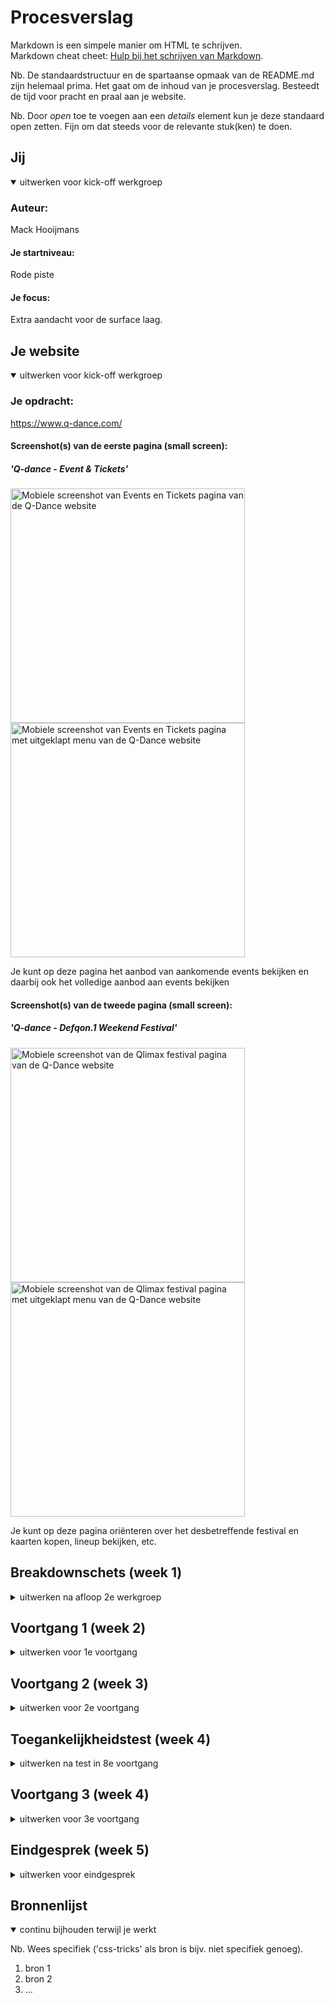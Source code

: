 # Procesverslag
Markdown is een simpele manier om HTML te schrijven.  
Markdown cheat cheet: [Hulp bij het schrijven van Markdown](https://github.com/adam-p/markdown-here/wiki/Markdown-Cheatsheet).

Nb. De standaardstructuur en de spartaanse opmaak van de README.md zijn helemaal prima. Het gaat om de inhoud van je procesverslag. Besteedt de tijd voor pracht en praal aan je website.

Nb. Door *open* toe te voegen aan een *details* element kun je deze standaard open zetten. Fijn om dat steeds voor de relevante stuk(ken) te doen.





## Jij

<details open>
<summary>uitwerken voor kick-off werkgroep</summary>

### Auteur:
Mack Hooijmans

#### Je startniveau:
Rode piste

#### Je focus:
Extra aandacht voor de surface laag.
 
</details>





## Je website

<details open>
<summary>uitwerken voor kick-off werkgroep</summary>

### Je opdracht:
https://www.q-dance.com/

 
#### Screenshot(s) van de eerste pagina (small screen):
##### 'Q-dance - Event & Tickets' 
<img src="https://github.com/MackDonaldo/mackfed/blob/main/images/qdance-screens/eventstickets.png" width="375px" alt="Mobiele screenshot van Events en Tickets pagina van de Q-Dance website">
<img src="https://github.com/MackDonaldo/mackfed/blob/main/images/qdance-screens/eventstickets-menu.png" width="375px" alt="Mobiele screenshot van Events en Tickets pagina met uitgeklapt menu van de Q-Dance website">
 
 
 Je kunt op deze pagina het aanbod van aankomende events bekijken en daarbij ook het volledige aanbod aan events bekijken 
 
#### Screenshot(s) van de tweede pagina (small screen): 
##### 'Q-dance - Defqon.1 Weekend Festival'
<img src="https://github.com/MackDonaldo/mackfed/blob/main/images/qdance-screens/detailpagina.png" width="375px" alt="Mobiele screenshot van de Qlimax festival pagina van de Q-Dance website">
<img src="https://github.com/MackDonaldo/mackfed/blob/main/images/qdance-screens/detailpagina-menu.png" width="375px" alt="Mobiele screenshot van de Qlimax festival pagina met uitgeklapt menu van de Q-Dance website">

 
 Je kunt op deze pagina oriënteren over het desbetreffende festival en kaarten kopen, lineup bekijken, etc.
 
</details>





## Breakdownschets (week 1)

<details>
<summary>uitwerken na afloop 2e werkgroep</summary>

### de hele pagina: 
<img src="https://github.com/MackDonaldo/mackfed/blob/main/images/breakdownschets/breakdownschets-eventstickets-01.jpg" width="375px" alt="breakdown van de hele pagina">

### dynamisch deel (menu): 
<img src="https://github.com/MackDonaldo/mackfed/blob/main/images/breakdownschets/breakdownschets-sidemenu-02.jpg" width="375px" alt="breakdown van een dynamisch deel">

</details>





## Voortgang 1 (week 2)

<details>
<summary>uitwerken voor 1e voortgang</summary>

### Stand van zaken
Ik heb een begin gemaakt aan de website op desktop versie. Ik ga dit omzetten naar een
mobiele versie, om eventueel later de mogelijkheid voor responsiveness te vergemakkelijken.

### Agenda voor meeting
samen met je groepje opstellen

| student 1      | student 2          | student 3    | student 4        |
| ---            | ---                | ---          | ---              |
| dit bespreken  | en dit             | en ik dit    | en dan ik dat    |
| en dat ook nog | dit als er tijd is | nog een punt | dit wil ik zeker |
| ...            | ...                | ...          | ...              |


### Verslag van meeting
Na het missen van het voortgangsgesprek heb ik mijn medestudenten gevraagd wat er besproken is. 
Hier kwam vooral uit dat iedereen nog wat stappen moet gaan maken.
 
Hierna realiseerde ik me dat ik het beste een planning kon gaan maken om hier 
vervolgens productief mee aan de slag te gaan.


</details>





## Voortgang 2 (week 3)

<details>
<summary>uitwerken voor 2e voortgang</summary>

### Stand van zaken
Ik had deze week moeite met het feit dat wanneer ik een deel van de content naar een kant wilde verplaatsen, de hele paginagrootte daarbij werd mee gescaled. Betekent dus dat de 100vh van de side-navigatie niet meer klopte als je scrollt. Bedoeling is uiteindelijk dus dat als je scrollt de header en de side-nav fixed zijn.

Dit heb ik gefixt door de volgende meta code op te nemen in mijn head:
<img src="https://github.com/MackDonaldo/mackfed/blob/main/voortgang_2_screen2.png" width="375px" alt="omschrijving van de pagina">

 
<img src="https://github.com/MackDonaldo/mackfed/blob/main/voortgang_2_screen1.png" width="375px" alt="omschrijving van de pagina">

 



### Agenda voor meeting
samen met je groepje opstellen

| student 1      | student 2          | student 3    | student 4        |
| ---            | ---                | ---          | ---              |
| dit bespreken  | en dit             | en ik dit    | en dan ik dat    |
| en dat ook nog | dit als er tijd is | nog een punt | dit wil ik zeker |
| ...            | ...                | ...          | ...              |


### Verslag van meeting
hier na afloop snel de uitkomsten van de meeting vastleggen

- gebruik: em en px --> em
- wellicht animatie hamburger menu: hamburger --> cross (m.b.v span's)
- CSS nav-slide --> Javascript

</details>





## Toegankelijkheidstest (week 4)

<details>
<summary>uitwerken na test in 8e voortgang</summary>

### Bevindingen
Lijst met je bevindingen die in de test naar voren kwamen:

#### Titel eerste bevinding
Hier korte omschrijving (met indien nodig een afbeelding)

Hier een omschrijving van hoe het opgelost kan worden (met indien nodig een afbeelding)


#### Titel tweede bevinding. 
Hier korte omschrijving (met indien nodig een afbeelding)

Hier een omschrijving van hoe het opgelost kan worden (met indien nodig een afbeelding)


#### Titel volgende bevinding. 
Hier korte omschrijving (met indien nodig een afbeelding)

Hier een omschrijving van hoe het opgelost kan worden (met indien nodig een afbeelding)


#### Titel nog een bevinding. 
Hier korte omschrijving (met indien nodig een afbeelding)

Hier een omschrijving van hoe het opgelost kan worden (met indien nodig een afbeelding)

</details>





## Voortgang 3 (week 4)

<details>
<summary>uitwerken voor 3e voortgang</summary>

### Stand van zaken
hier dit ging goed & dit was lastig (neem ook screenshots op van delen van je website en code)


### Agenda voor meeting
samen met je groepje opstellen

| student 1      | student 2          | student 3    | student 4        |
| ---            | ---                | ---          | ---              |
| dit bespreken  | en dit             | en ik dit    | en dan ik dat    |
| en dat ook nog | dit als er tijd is | nog een punt | dit wil ik zeker |
| ...            | ...                | ...          | ...              |


### Verslag van meeting
hier na afloop snel de uitkomsten van de meeting vastleggen

- punt 1
- punt 2
- nog een punt
- ...

</details>





## Eindgesprek (week 5)

<details>
<summary>uitwerken voor eindgesprek</summary>

### Stand van zaken
hier dit ging goed & dit was lastig (neem ook screenshots op van delen van je website en code)

### Screenshot(s)

hier screenshot(s) van je eindresultaat

</details>





## Bronnenlijst

<details open>
<summary>continu bijhouden terwijl je werkt</summary>

Nb. Wees specifiek ('css-tricks' als bron is bijv. niet specifiek genoeg).

1. bron 1
2. bron 2
3. ...

</details>
